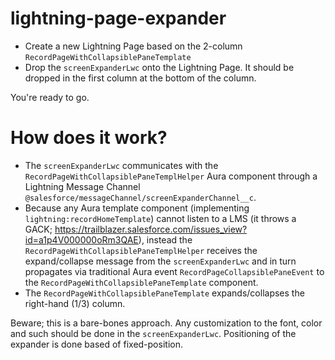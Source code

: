 # lightning-page-expander
- Create a new Lightning Page based on the 2-column `RecordPageWithCollapsiblePaneTemplate`
- Drop the `screenExpanderLwc` onto the Lightning Page. It should be dropped in the first column at the bottom of the column.

You're ready to go.

# How does it work?
- The `screenExpanderLwc` communicates with the `RecordPageWithCollapsiblePaneTemplHelper` Aura component through a Lightning Message Channel `@salesforce/messageChannel/screenExpanderChannel__c`. 
- Because any Aura template component (implementing `lightning:recordHomeTemplate`) cannot listen to a LMS (it throws a GACK;         https://trailblazer.salesforce.com/issues_view?id=a1p4V000000oRm3QAE), instead the `RecordPageWithCollapsiblePaneTemplHelper` receives the expand/collapse message from the `screenExpanderLwc` and in turn propagates via traditional Aura event `RecordPageCollapsiblePaneEvent` to the `RecordPageWithCollapsiblePaneTemplate` component. 
- The `RecordPageWithCollapsiblePaneTemplate` expands/collapses the right-hand (1/3) column. 

Beware; this is a bare-bones approach. Any customization to the font, color and such should be done in the `screenExpanderLwc`. Positioning of the expander is done based of fixed-position.

